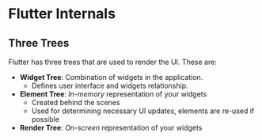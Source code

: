 # Flutter Internals

## Three Trees

Flutter has three trees that are used to render the UI. These are:

- **Widget Tree**: Combination of widgets in the application.
  - Defines user interface and widgets relationship.
- **Element Tree**: *In-memory* representation of your widgets
  - Created behind the scenes
  - Used for determining necessary UI updates, elements are re-used if possible
- **Render Tree**: *On-screen* representation of your widgets